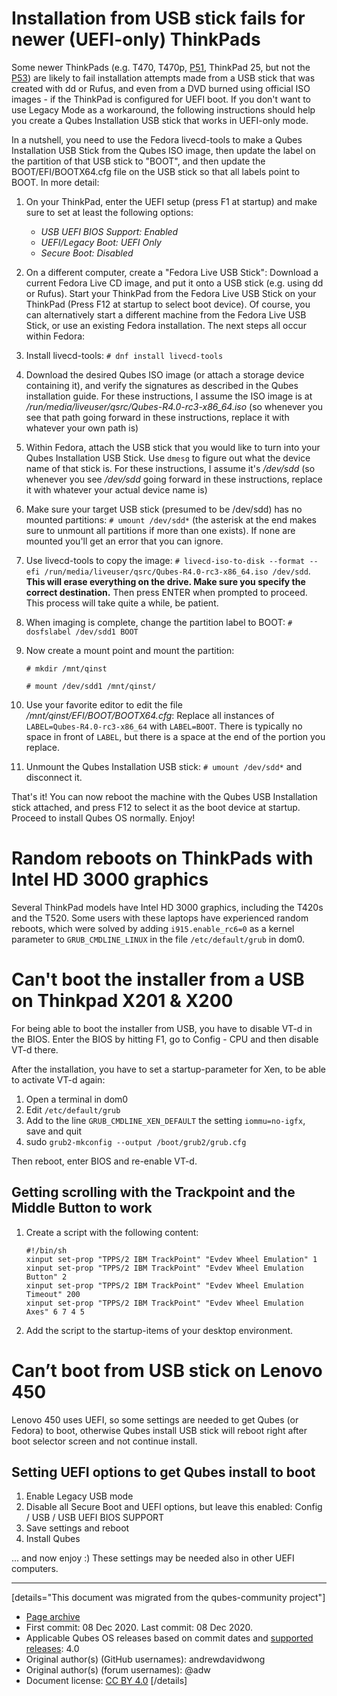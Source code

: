 # Installation from USB stick fails for newer (UEFI-only) ThinkPads

Some newer ThinkPads (e.g. T470, T470p, [P51](https://www.svensemmler.org/blog/2017/12/17/qubes-on-thinkpad-p51.html), ThinkPad 25, but not the [P53](https://github.com/QubesOS/qubes-issues/issues/5851)) are likely to fail installation attempts made from a USB stick that was created with dd or Rufus, and even from a DVD burned using official ISO images - if the ThinkPad is configured for UEFI boot. If you don't want to use Legacy Mode as a workaround, the following instructions should help you create a Qubes Installation USB stick that works in UEFI-only mode.

In a nutshell, you need to use the Fedora livecd-tools to make a Qubes Installation USB Stick from the Qubes ISO image, then update the label on the partition of that USB stick to "BOOT", and then update the BOOT/EFI/BOOTX64.cfg file on the USB stick so that all labels point to BOOT. In more detail:

1.  On your ThinkPad, enter the UEFI setup (press F1 at startup) and make sure to set at least the following options:

    - *USB UEFI BIOS Support: Enabled*
    - *UEFI/Legacy Boot: UEFI Only*
    - *Secure Boot: Disabled*

2.  On a different computer, create a "Fedora Live USB Stick": Download a current Fedora Live CD image, and put it onto a USB stick (e.g. using dd or Rufus). Start your ThinkPad from the Fedora Live USB Stick on your ThinkPad (Press F12 at startup to select boot device). Of course, you can alternatively start a different machine from the Fedora Live USB Stick, or use an existing Fedora installation. The next steps all occur within Fedora:

3.  Install livecd-tools: `# dnf install livecd-tools`

4.  Download the desired Qubes ISO image (or attach a storage device containing it), and verify the signatures as described in the Qubes installation guide. For these instructions, I assume the ISO image is at */run/media/liveuser/qsrc/Qubes-R4.0-rc3-x86_64.iso* (so whenever you see that path going forward in these instructions, replace it with whatever your own path is)

5.  Within Fedora, attach the USB stick that you would like to turn into your Qubes Installation USB Stick. Use `dmesg` to figure out what the device name of that stick is. For these instructions, I assume it's */dev/sdd* (so whenever you see */dev/sdd* going forward in these instructions, replace it with whatever your actual device name is)

6.  Make sure your target USB stick (presumed to be /dev/sdd) has no mounted partitions: `# umount /dev/sdd*` (the asterisk at the end makes sure to unmount all partitions if more than one exists). If none are mounted you'll get an error that you can ignore.

7.  Use livecd-tools to copy the image: `# livecd-iso-to-disk --format --efi /run/media/liveuser/qsrc/Qubes-R4.0-rc3-x86_64.iso /dev/sdd`. **This will erase everything on the drive. Make sure you specify the correct destination.** Then press ENTER when prompted to proceed. This process will take quite a while, be patient.

8.  When imaging is complete, change the partition label to BOOT: `# dosfslabel /dev/sdd1 BOOT`

9.  Now create a mount point and mount the partition:

    `# mkdir /mnt/qinst`

    `# mount /dev/sdd1 /mnt/qinst/`

10. Use your favorite editor to edit the file */mnt/qinst/EFI/BOOT/BOOTX64.cfg*: Replace all instances of `LABEL=Qubes-R4.0-rc3-x86_64` with `LABEL=BOOT`. There is typically no space in front of `LABEL`, but there is a space at the end of the portion you replace.

11. Unmount the Qubes Installation USB stick: `# umount /dev/sdd*` and disconnect it.

That's it! You can now reboot the machine with the Qubes USB Installation stick attached, and press F12 to select it as the boot device at startup. Proceed to install Qubes OS normally. Enjoy!

# Random reboots on ThinkPads with Intel HD 3000 graphics

Several ThinkPad models have Intel HD 3000 graphics, including the T420s and the T520. Some users with these laptops have experienced random reboots, which were solved by adding `i915.enable_rc6=0` as a kernel parameter to `GRUB_CMDLINE_LINUX` in the file `/etc/default/grub` in dom0.

# Can't boot the installer from a USB on Thinkpad X201 & X200

For being able to boot the installer from USB, you have to disable VT-d in the BIOS. Enter the BIOS by hitting F1, go to Config - CPU and then disable VT-d there.

After the installation, you have to set a startup-parameter for Xen, to be able to activate VT-d again:

1.  Open a terminal in dom0
2.  Edit `/etc/default/grub`
3.  Add to the line `GRUB_CMDLINE_XEN_DEFAULT` the setting `iommu=no-igfx`, save and quit
4.  sudo `grub2-mkconfig --output /boot/grub2/grub.cfg`

Then reboot, enter BIOS and re-enable VT-d.

## Getting scrolling with the Trackpoint and the Middle Button to work

1.  Create a script with the following content:

    ```
    #!/bin/sh
    xinput set-prop "TPPS/2 IBM TrackPoint" "Evdev Wheel Emulation" 1
    xinput set-prop "TPPS/2 IBM TrackPoint" "Evdev Wheel Emulation Button" 2
    xinput set-prop "TPPS/2 IBM TrackPoint" "Evdev Wheel Emulation Timeout" 200
    xinput set-prop "TPPS/2 IBM TrackPoint" "Evdev Wheel Emulation Axes" 6 7 4 5
    ```

2.  Add the script to the startup-items of your desktop environment.

# Can’t boot from USB stick on Lenovo 450

Lenovo 450 uses UEFI, so some settings are needed to get Qubes (or Fedora) to boot, otherwise Qubes install USB stick will reboot right after boot selector screen and not continue install.

## Setting UEFI options to get Qubes install to boot

1.  Enable Legacy USB mode
2.  Disable all Secure Boot and UEFI options, but leave this enabled: Config / USB / USB UEFI BIOS SUPPORT
3.  Save settings and reboot
4.  Install Qubes

... and now enjoy :) These settings may be needed also in other UEFI computers.

------------------------------------------------------------------------

[details="This document was migrated from the qubes-community project"]
- [Page archive](https://github.com/Qubes-Community/Contents/blob/master/docs/troubleshooting/thinkpad-troubleshooting.md)
- First commit: 08 Dec 2020. Last commit: 08 Dec 2020.
- Applicable Qubes OS releases based on commit dates and [supported releases](https://www.qubes-os.org/doc/supported-releases/): 4.0
- Original author(s) (GitHub usernames): andrewdavidwong
- Original author(s) (forum usernames): @adw
- Document license: [CC BY 4.0](https://creativecommons.org/licenses/by/4.0/)
[/details]

<div data-theme-toc="true"> </div>